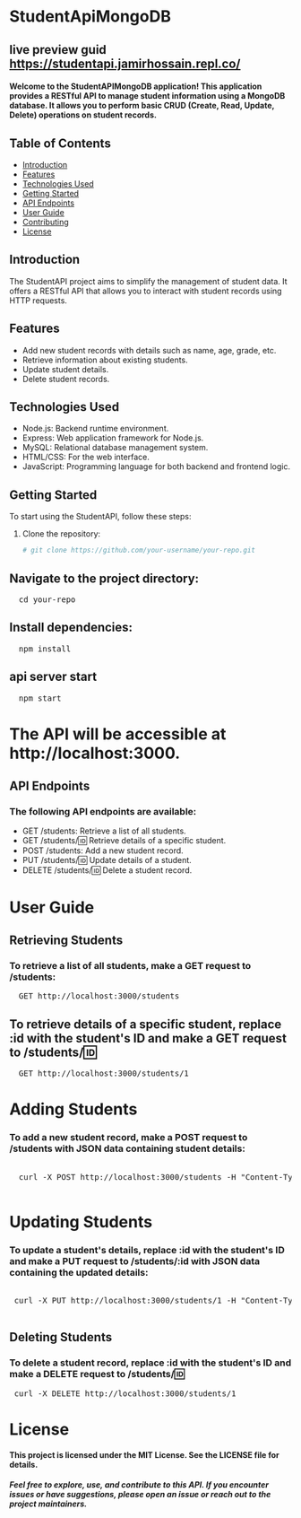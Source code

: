 # StudentApiMongoDB
## live preview guid  https://studentapi.jamirhossain.repl.co/

#### Welcome to the StudentAPIMongoDB application! This application provides a RESTful API to manage student information using a MongoDB database. It allows you to perform basic CRUD (Create, Read, Update, Delete) operations on student records.

## Table of Contents

- [Introduction](#introduction)
- [Features](#features)
- [Technologies Used](#Technologies-Used)
- [Getting Started](#getting-started)
- [API Endpoints](#api-endpoints)
- [User Guide](#user-guide)
- [Contributing](#contributing)
- [License](#license)

## Introduction

The StudentAPI project aims to simplify the management of student data. It offers a RESTful API that allows you to interact with student records using HTTP requests.

## Features
- Add new student records with details such as name, age, grade, etc.
- Retrieve information about existing students.
- Update student details.
- Delete student records.
## Technologies Used

- Node.js: Backend runtime environment.
- Express: Web application framework for Node.js.
- MySQL: Relational database management system.
- HTML/CSS: For the web interface.
- JavaScript: Programming language for both backend and frontend logic.
  
## Getting Started

To start using the StudentAPI, follow these steps:

1. Clone the repository:
   ```sh
   # git clone https://github.com/your-username/your-repo.git
  ## Navigate to the project directory:
<pre>
  cd your-repo
</pre>
 ## Install dependencies:
<pre>
  npm install
</pre>
## api server start 
<pre>
  npm start
</pre>
# The API will be accessible at http://localhost:3000.
## API Endpoints
### The following API endpoints are available:
- GET /students: Retrieve a list of all students.
- GET /students/:id: Retrieve details of a specific student.
- POST /students: Add a new student record.
- PUT /students/:id: Update details of a student.
- DELETE /students/:id: Delete a student record.
# User Guide
## Retrieving Students
### To retrieve a list of all students, make a GET request to /students:
<pre>
  GET http://localhost:3000/students
</pre>

 ##  To retrieve details of a specific student, replace :id with the student's ID and make a GET request to /students/:id:
<pre>
  GET http://localhost:3000/students/1
</pre>

# Adding Students
### To add a new student record, make a POST request to /students with JSON data containing student details:
<pre>
   
  curl -X POST http://localhost:3000/students -H "Content-Type: application/json" -d '{"name": "John Doe", "age": 18, "grade": "A"}'
   
</pre>
# Updating Students
### To update a student's details, replace :id with the student's ID and make a PUT request to /students/:id with JSON data containing the updated details:
<pre>

 curl -X PUT http://localhost:3000/students/1 -H "Content-Type: application/json" -d '{"age": 19}'
   
</pre>
## Deleting Students
### To delete a student record, replace :id with the student's ID and make a DELETE request to /students/:id:
<pre>
 curl -X DELETE http://localhost:3000/students/1
</pre>
# License
#### This project is licensed under the MIT License. See the LICENSE file for details.

##### Feel free to explore, use, and contribute to this API. If you encounter issues or have suggestions, please open an issue or reach out to the project maintainers.




